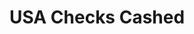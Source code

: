 ---
title: USA Checks Cashed
slug: usa-checks-cashed
updated-on: '2024-05-30T13:44:31.749Z'
created-on: '2024-05-30T13:41:46.671Z'
published-on: '2024-05-30T13:54:32.469Z'
f_city-state-2:
- cms/city/lawndale-ca.md
- cms/city/ontario-ca.md
- cms/city/vista-ca.md
- cms/city/inglewood-ca.md
- cms/city/oceanside-ca.md
- cms/city/wilmington-ca.md
- cms/city/grove-ca.md
- cms/city/carson-ca.md
- cms/city/laredo-tx.md
- cms/city/costa-mesa-ca.md
- cms/city/san-bernardino-ca.md
- cms/city/national-city-ca.md
- cms/city/moreno-valley-ca.md
- cms/city/spring-valley-ca.md
f_locations:
- cms/payday-loan/usa-checks-cashed-28412.md
- cms/payday-loan/usa-checks-cashed-28413.md
- cms/payday-loan/usa-checks-cashed-28414.md
- cms/payday-loan/usa-checks-cashed-28415.md
- cms/payday-loan/usa-checks-cashed-28416.md
- cms/payday-loan/usa-checks-cashed-28417.md
- cms/payday-loan/usa-checks-cashed-28418.md
- cms/payday-loan/usa-checks-cashed-28419.md
- cms/payday-loan/usa-checks-cashed-28420.md
- cms/payday-loan/usa-checks-cashed-28421.md
- cms/payday-loan/usa-checks-cashed-28422.md
- cms/payday-loan/usa-checks-cashed-28423.md
- cms/payday-loan/usa-checks-cashed-28424.md
- cms/payday-loan/usa-checks-cashed-28425.md
- cms/payday-loan/usa-checks-cashed-28426.md
- cms/payday-loan/usa-checks-cashed-28427.md
- cms/payday-loan/usa-checks-cashed-28428.md
- cms/payday-loan/usa-checks-cashed-28429.md
- cms/payday-loan/usa-checks-cashed-28430.md
- cms/payday-loan/usa-checks-cashed-28431.md
f_states:
- cms/state/california.md
- cms/state/texas.md
layout: '[company].html'
tags: company
---